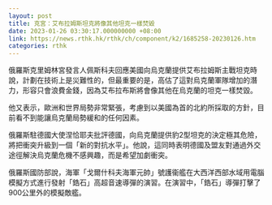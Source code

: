 ```yaml
---
layout: post
title: 克宮：艾布拉姆斯坦克將像其他坦克一樣焚毀
date: 2023-01-26 03:30:17.000000000 +08:00
link: https://news.rthk.hk/rthk/ch/component/k2/1685258-20230126.htm
categories: rthk
---
```


俄羅斯克里姆林宮發言人佩斯科夫回應美國向烏克蘭提供艾布拉姆斯主戰坦克時說，計劃在技術上是災難性的，但最重要的是，高估了這對烏克蘭軍隊增加的潛力，形容只會浪費金錢，因為艾布拉布斯將會像其他在烏克蘭的坦克一樣焚毀。

他又表示，歐洲和世界局勢非常緊張，考慮到以美國為首的北約所採取的方針，目前看不到能讓烏克蘭局勢緩和的任何因素。

俄羅斯駐德國大使涅恰耶夫批評德國，向烏克蘭提供豹2型坦克的決定極其危險，將把衝突升級到一個「新的對抗水平」。他說，這同時表明德國及盟友對通過外交途徑解決烏克蘭危機不感興趣，而是希望加劇衝突。

俄羅斯國防部說，海軍「戈爾什科夫海軍元帥」號護衞艦在大西洋西部水域用電腦模擬方式進行發射「鋯石」高超音速導彈的演習。在演習中，「鋯石」導彈打擊了900公里外的模擬敵艦。
